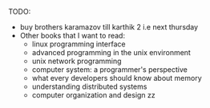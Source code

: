 TODO:
- buy brothers karamazov till karthik 2 i.e next thursday
- Other books that I want to read: 
	- linux programming interface 
	- advanced programming in the unix environment
	- unix network programming
	- computer system: a programmer's perspective
	- what every developers should know about memory
	- understanding distributed systems
	- computer organization and design zz